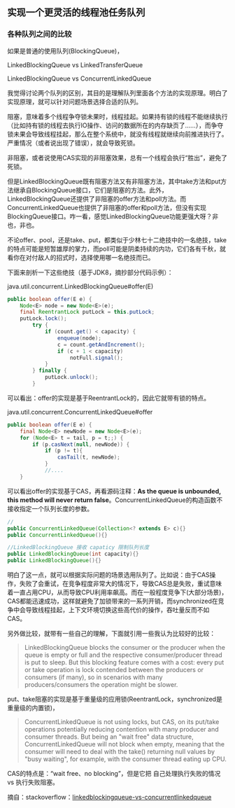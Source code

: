 ## 实现一个更灵活的线程池任务队列

























### 各种队列之间的比较

如果是普通的使用队列(BlockingQueue)，

LinkedBlockingQueue vs LinkedTransferQueue



LinkedBlockingQueue vs ConcurrentLinkedQueue

我觉得讨论两个队列的区别，其目的是理解队列里面各个方法的实现原理。明白了实现原理，就可以针对问题场景选择合适的队列。

阻塞，意味着多个线程争夺锁未果时，线程挂起。如果持有锁的线程不能继续执行（比如持有锁的线程去执行IO操作、访问的数据所在的内存缺页了……），而争夺锁未果会导致线程挂起，那么在整个系统中，就没有线程就继续向前推进执行了。严重情况（或者说出现了错误），就会导致死锁。

非阻塞，或者说使用CAS实现的非阻塞效果，总有一个线程会执行“胜出”，避免了死锁。



但是LinkedBlockingQueue既有阻塞方法又有非阻塞方法，其中take方法和put方法继承自BlockingQueue接口，它们是阻塞的方法。此外，LinkedBlockingQueue还提供了非阻塞的offer方法和poll方法。而ConcurrentLinkedQueue也提供了非阻塞的offer和poll方法，但没有实现BlockingQueue接口。咋一看，感觉LinkedBlockingQueue功能更强大呀？非也，非也。

不论offer、pool，还是take、put，都类似于少林七十二绝技中的一名绝技，take的特点可能是短暂雄厚的掌力，而poll可能是阴柔持续的内功，它们各有千秋，就看你在对付敌人的招式时，选择使用哪一名绝技而已。

下面来剖析一下这些绝技（基于JDK8，摘抄部分代码示例）：

java.util.concurrent.LinkedBlockingQueue#offer(E)

```java
public boolean offer(E e) {
    Node<E> node = new Node<E>(e);
    final ReentrantLock putLock = this.putLock;
    putLock.lock();
        try {
            if (count.get() < capacity) {
                enqueue(node);
                c = count.getAndIncrement();
                if (c + 1 < capacity)
                    notFull.signal();
            }
        } finally {
            putLock.unlock();
        }
```

可以看出：offer的实现是基于ReentrantLock的，因此它就带有锁的特点。



java.util.concurrent.ConcurrentLinkedQueue#offer

```java
public boolean offer(E e) {
    final Node<E> newNode = new Node<E>(e);
    for (Node<E> t = tail, p = t;;) {
        if (p.casNext(null, newNode)) {
            if (p != t){
                casTail(t, newNode);
            }
            //....
    }
```

可以看出offer的实现基于CAS，再看源码注释：**As the queue is unbounded, this method will never return false**。ConcurrentLinkedQueue的构造函数不接收指定一个队列长度的参数。

```java
//
public ConcurrentLinkedQueue(Collection<? extends E> c){}
public ConcurrentLinkedQueue(){}

//LinkedBlockingQueue 接收 capaticy 限制队列长度
public LinkedBlockingQueue(int capacity){}
public LinkedBlockingQueue(){}
```



明白了这一点，就可以根据实际问题的场景选用队列了。比如说：由于CAS操作，失败了会重试，在竞争程度非常大的情况下，导致CAS总是失败，重试意味着一直占用CPU，从而导致CPU利用率飙高。而在一般程度竞争下(大部分场景)，CAS都能迅速成功，这样就避免了加锁带来的一系列开销，而synchronized在竞争中会导致线程挂起，上下文环境切换这些高代价的操作，吞吐量反而不如CAS。







另外做比较，就带有一些自己的理解，下面就引用一些我认为比较好的比较：

>LinkedBlockingQueue blocks the consumer or the producer when the queue is empty or full and the respective consumer/producer thread is put to sleep. But this blocking feature comes with a cost: every put or take operation is lock contended between the producers or consumers (if many), so in scenarios with many producers/consumers the operation might be slower.

put、take阻塞的实现是基于重量级的应用锁(ReentrantLock，synchronized是重量级的内置锁)，



>ConcurrentLinkedQueue is not using locks, but CAS, on its put/take operations potentially reducing contention with many producer and consumer threads. But being an "wait free" data structure, ConcurrentLinkedQueue will not block when empty, meaning that the consumer will need to deal with the take() returning null values by "busy waiting", for example, with the consumer thread eating up CPU.

CAS的特点是：“wait free、no blocking”，但是它把 自己处理执行失败的情况 vs 执行失败阻塞。



摘自：stackoverflow：[linkedblockingqueue-vs-concurrentlinkedqueue](https://stackoverflow.com/questions/1426754/linkedblockingqueue-vs-concurrentlinkedqueue)











